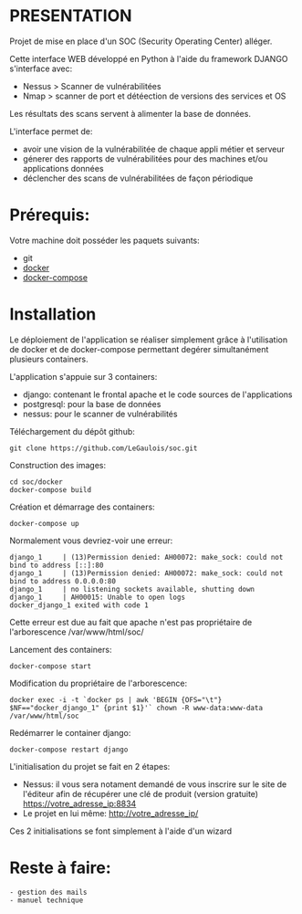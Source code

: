 # PRESENTATION
Projet de mise en place d'un SOC (Security Operating Center) alléger.
  
Cette interface WEB développé en Python à l'aide du framework DJANGO s'interface avec:
  - Nessus > Scanner de vulnérabilitées
  - Nmap > scanner de port et détéection de versions des services et OS 
  
Les résultats des scans servent à alimenter la base de données.
  
L'interface permet de:
  - avoir une vision de la vulnérabilitée de chaque appli métier et serveur
  - génerer des rapports de vulnérabilitées pour des machines et/ou applications données
  - déclencher des scans de vulnérabilitées de façon périodique
  
  
# Prérequis:
Votre machine doit posséder les paquets suivants: 
  - git
  - [docker](https://docs.docker.com/engine/installation/)
  - [docker-compose](https://docs.docker.com/compose/install/)
  
  
# Installation
Le déploiement de l'application se réaliser simplement grâce à l'utilisation de docker et de docker-compose permettant degérer simultanément plusieurs containers.

L'application s'appuie sur 3 containers:
  - django: contenant le frontal apache et le code sources de l'applications
  - postgresql: pour la base de données
  - nessus: pour le scanner de vulnérabilités



Téléchargement du dépôt github:
```
git clone https://github.com/LeGaulois/soc.git
```

Construction des images:
```
cd soc/docker
docker-compose build
```

Création et démarrage des containers:
```
docker-compose up
```

Normalement vous devriez-voir une erreur:
```
django_1     | (13)Permission denied: AH00072: make_sock: could not bind to address [::]:80
django_1     | (13)Permission denied: AH00072: make_sock: could not bind to address 0.0.0.0:80
django_1     | no listening sockets available, shutting down
django_1     | AH00015: Unable to open logs
docker_django_1 exited with code 1
```

Cette erreur est due au fait que apache n'est pas propriétaire de l'arborescence /var/www/html/soc/


Lancement des containers:
```
docker-compose start
```

Modification du propriétaire de l'arborescence:
```
docker exec -i -t `docker ps | awk 'BEGIN {OFS="\t"} $NF=="docker_django_1" {print $1}'` chown -R www-data:www-data /var/www/html/soc
```

Redémarrer le container django:
```
docker-compose restart django
```


L'initialisation du projet se fait en 2 étapes:
  - Nessus: il vous sera notament demandé de vous inscrire sur le site de l'éditeur afin de récupérer une clé de produit (version gratuite)
        [https://votre_adresse_ip:8834](https://votre_adresse_ip:8834)
  - Le projet en lui même: [http://votre_adresse_ip/](http://votre_adresse_ip/)

Ces 2 initialisations se font simplement à l'aide d'un wizard


  
# Reste à faire:
    - gestion des mails
    - manuel technique

